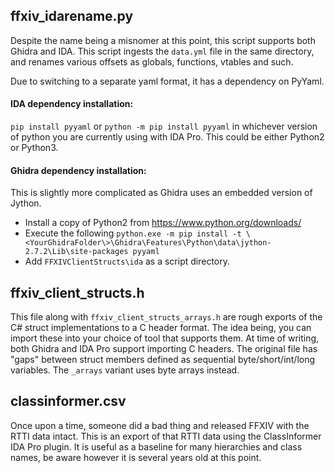 ﻿## ffxiv_idarename.py

Despite the name being a misnomer at this point, this script supports both Ghidra and IDA. 
This script ingests the `data.yml` file in the same directory, and renames various offsets as globals, functions, vtables and such.

Due to switching to a separate yaml format, it has a dependency on PyYaml. 

#### IDA dependency installation:
`pip install pyyaml` or `python -m pip install pyyaml` in whichever version of python you are currently using with IDA Pro. 
This could be either Python2 or Python3. 

#### Ghidra dependency installation:
This is slightly more complicated as Ghidra uses an embedded version of Jython. 
- Install a copy of Python2 from https://www.python.org/downloads/
- Execute the following `python.exe -m pip install -t \<YourGhidraFolder\>\Ghidra\Features\Python\data\jython-2.7.2\Lib\site-packages pyyaml`
- Add `FFXIVClientStructs\ida` as a script directory.

## ffxiv_client_structs.h
This file along with `ffxiv_client_structs_arrays.h` are rough exports of the C# struct implementations to a C header format.
The idea being, you can import these into your choice of tool that supports them. At time of writing, both Ghidra and IDA Pro support importing C headers.
The original file has "gaps" between struct members defined as sequential byte/short/int/long variables.
The `_arrays` variant uses byte arrays instead.

## classinformer.csv
Once upon a time, someone did a bad thing and released FFXIV with the RTTI data intact.
This is an export of that RTTI data using the ClassInformer IDA Pro plugin.
It is useful as a baseline for many hierarchies and class names, be aware however it is several years old at this point.